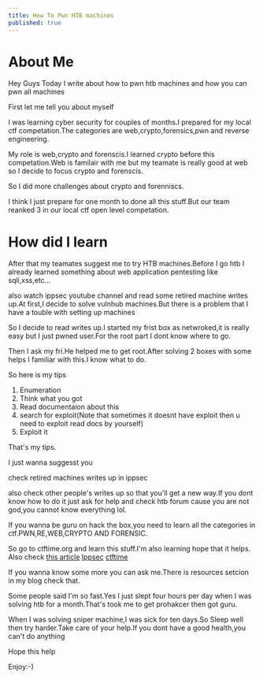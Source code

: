 ```yaml
---
title: How To Pwn HTB machines
published: true
---
```

# [](#header-2)About Me
Hey Guys Today I write about how to pwn htb machines and how you can pwn all machines

First let me tell you about myself 

I was  learning cyber security for couples of months.I prepared for my local ctf competation.The categories are web,crypto,forensics,pwn and reverse engineering.

My role is web,crypto and forenscis.I learned crypto before this competation.Web is familair with me but my teamate is really good at web so I decide to focus crypto and forenscis.

So I did more challenges about crypto and forenniscs.

I think I just prepare for one month to done all this stuff.But our team reanked 3 in our local ctf open level competation.

# [](#header-2)How did I learn

After that my teamates suggest me to try HTB machines.Before I go htb I already learned something about web application  pentesting like sqli,xss,etc...

also watch ippsec youtube channel and read some retired machine writes up.At first,I decide to solve vulnhub machines.But there  is a problem that I have a touble with setting up machines

So I decide to read writes up.I started my frist box as netwroked,it is really easy but I just pwned user.For the root part I dont know where to go.

Then I ask my fri.He helped me to get root.After solving 2 boxes with some helps I familiar with this.I know what to do.

So here is my tips 

1. Enumeration
1. Think what you got 
1. Read documentaion about this 
1. search for exploit(Note that sometimes it doesnt have exploit then u need to exploit read docs by yourself)
1. Exploit it 

That's my tips.

I just wanna suggesst you 

check retired machines writes up in ippsec

also check other people's writes up so that you'll get a new way.If you dont know how to do it just  ask for help and check htb forum cause you are not god,you cannot know everything lol.

If you wanna be guru on hack the box,you need to learn all the categories in ctf.PWN,RE,WEB,CRYPTO AND FORENSIC.

So go to ctftime.org and learn this stuff.I'm also learning hope that it helps.
Also check [this article](https://medium.com/bug-bounty-hunting/beginner-tips-to-own-boxes-at-hackthebox-9ae3fec92a96)
[Ippsec](https://www.youtube.com/results?search_query=ippsec)
[ctftime](https://ctftime.org/)

If you wanna know some more you can ask me.There is resources setcion in my blog check that.

Some people said I'm so fast.Yes I just slept four hours per day when I was solving htb for a month.That's took me to get prohakcer then got guru.

When I was solving sniper machine,I was sick for ten days.So Sleep well then try harder.Take care of your help.If you dont have a good health,you can't do anything 

Hope this help

Enjoy:-)
